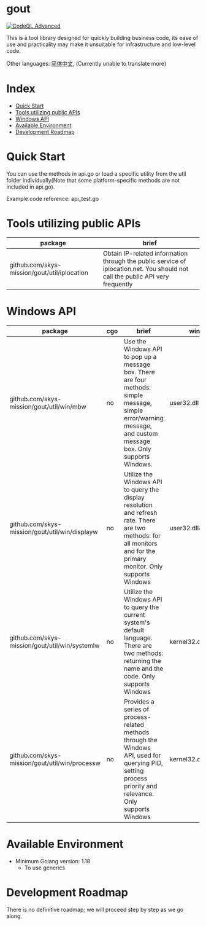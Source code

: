 # gout

[![CodeQL Advanced](https://github.com/skys-mission/gout/actions/workflows/codeql.yml/badge.svg)](https://github.com/skys-mission/gout/actions/workflows/codeql.yml)

This is a tool library designed for quickly building business code, its ease of use and practicality may make it
unsuitable for infrastructure and low-level code.

Other languages: [简体中文](README_zh.md), (Currently unable to translate more)

# Index

<!-- TOC -->

* [Quick Start](#quick-start)
* [Tools utilizing public APIs](#tools-utilizing-public-apis)
* [Windows API](#windows-api)
* [Available Environment](#available-environment)
* [Development Roadmap](#development-roadmap)

<!-- TOC -->

# Quick Start

You can use the methods in api.go or load a specific utility from the util folder individually(Note that some
platform-specific methods are not included in api.go).

Example code reference: api_test.go

# Tools utilizing public APIs

| package                                      | brief                                                                                                                          |
|----------------------------------------------|--------------------------------------------------------------------------------------------------------------------------------|
| github.com/skys-mission/gout/util/iplocation | Obtain IP-related information through the public service of iplocation.net. You should not call the public API very frequently |

# Windows API

| package                                        | cgo | brief                                                                                                                                                                | windows api                 |
|------------------------------------------------|-----|----------------------------------------------------------------------------------------------------------------------------------------------------------------------|-----------------------------|
| github.com/skys-mission/gout/util/win/mbw      | no  | Use the Windows API to pop up a message box. There are four methods: simple message, simple error/warning message, and custom message box. Only supports Windows.    | user32.dll                  |
| github.com/skys-mission/gout/util/win/displayw | no  | Utilize the Windows API to query the display resolution and refresh rate. There are two methods: for all monitors and for the primary monitor. Only supports Windows | user32.dll&gdi32.dll        |
| github.com/skys-mission/gout/util/win/systemlw | no  | Utilize the Windows API to query the current system's default language. There are two methods: returning the name and the code. Only supports Windows                | kernel32.dll                |
| github.com/skys-mission/gout/util/win/processw | no  | Provides a series of process-related methods through the Windows API, used for querying PID, setting process priority and relevance. Only supports Windows           | kernel32.dll/(advapi32.dll) |

# Available Environment

- Minimum Golang version: 1.18
    - To use generics

# Development Roadmap

There is no definitive roadmap; we will proceed step by step as we go along. 